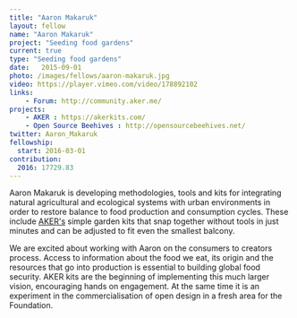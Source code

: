 ```yaml
---
title: "Aaron Makaruk"
layout: fellow
name: "Aaron Makaruk"
project: "Seeding food gardens"
current: true
type: "Seeding food gardens"
date:   2015-09-01
photo: /images/fellows/aaron-makaruk.jpg
video: https://player.vimeo.com/video/178892102
links:
    - Forum: http://community.aker.me/
projects:
    - AKER : https://akerkits.com/
    - Open Source Beehives : http://opensourcebeehives.net/
twitter: Aaron_Makaruk
fellowship:
  start: 2016-03-01
contribution:
  2016: 17729.83
---
```


Aaron Makaruk is developing methodologies, tools and kits for integrating natural agricultural and ecological systems with urban environments in order to restore balance to food production and consumption cycles. These include [AKER's](https://docs.akerkits.com/) simple garden kits that snap together without tools in just minutes and can be adjusted to fit even the smallest balcony.

We are excited about working with Aaron on the consumers to creators process. Access to information about the food we eat, its origin and the resources that go into production is essential to building global food security. AKER kits are the beginning of implementing this much larger vision, encouraging hands on engagement. At the same time it is an experiment in the commercialisation of open design in a fresh area for the Foundation.
